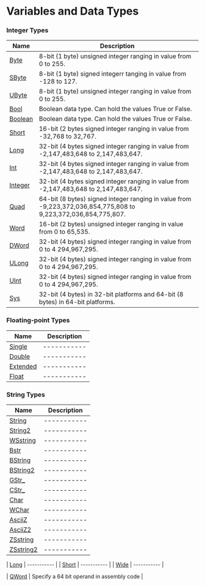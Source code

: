 # Variables and Data Types

### Integer Types

| Name       | Description |
| ---------- | ----------- |
| [Byte](#byte) | 8-bit (1 byte) unsigned integer ranging in value from 0 to 255. |
| [SByte](#sbyte) | 8-bit (1 byte) signed integerr tanging in value from -128 to 127. |
| [UByte](#ubyte) | 8-bit (1 byte) unsigned integer ranging in value from 0 to 255. |
| [Bool](#bool) | Boolean data type. Can hold the values True or False. |
| [Boolean](#boolean) | Boolean data type. Can hold the values True or False. |
| [Short](#short) | 16-bit (2 bytes signed integer ranging in value from -32,768 to 32,767. |
| [Long](#long) | 32-bit (4 bytes signed integer ranging in value from -2,147,483,648 to 2,147,483,647. |
| [Int](#int) | 32-bit (4 bytes signed integer ranging in value from -2,147,483,648 to 2,147,483,647. |
| [Integer](#integer) | 32-bit (4 bytes signed integer ranging in value from -2,147,483,648 to 2,147,483,647. |
| [Quad](#quad) | 64-bit (8 bytes) signed integer ranging in value from -9,223,372,036,854,775,808 to 9,223,372,036,854,775,807. |
| [Word](#word) | 16-bit (2 bytes) unsigned integer ranging in value from 0 to 65,535. |
| [DWord](#dword) | 32-bit (4 bytes) signed integer ranging in value from 0 to 4 294,967,295. |
| [ULong](#ulong) | 32-bit (4 bytes) signed integer ranging in value from 0 to 4 294,967,295. |
| [UInt](#uint) | 32-bit (4 bytes) signed integer ranging in value from 0 to 4 294,967,295. |
| [Sys](#sys) | 32-bit (4 bytes) in 32-bit platforms and 64-bit (8 bytes) in 64-bit platforms. |

### Floating-point Types

| Name       | Description |
| ---------- | ----------- |
| [Single](#single) | ----------- |
| [Double](#double) | ----------- |
| [Extended](#extended) | ----------- |
| [Float](#float) | ----------- |

### String Types

| Name       | Description |
| ---------- | ----------- |
| [String](#string) | ----------- |
| [String2](#string2) | ----------- |
| [WSstring](#wstring) | ----------- |
| [Bstr](#bstr) | ----------- |
| [BString](#bstring) | ----------- |
| [BString2](#bstring2) | ----------- |
| [GStr_](#gstr_) | ----------- |
| [CStr_](#cstr_) | ----------- |
| [Char](#char) | ----------- |
| [WChar](#wchar) | ----------- |
| [AsciiZ](#asciiz) | ----------- |
| [AsciiZ2](#asciiz2) | ----------- |
| [ZSstring](#zstring) | ----------- |
| [ZSstring2](#zstring2) | ----------- |


| [Long](#Long) | ----------- |
| [Short](#Short) | ----------- |
| [Wide](#Wide) | ----------- |

| [QWord](#qword) | Specify a 64 bit operand in assembly code  |
